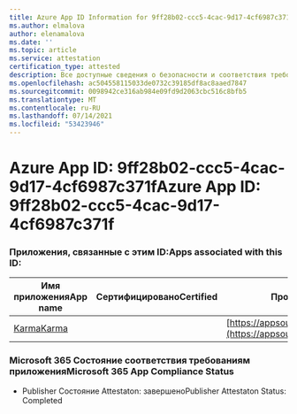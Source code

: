 ```yaml
---
title: Azure App ID Information for 9ff28b02-ccc5-4cac-9d17-4cf6987c371f
ms.author: elmalova
author: elenamalova
ms.date: ''
ms.topic: article
ms.service: attestation
certification_type: attested
description: Все доступные сведения о безопасности и соответствия требованиям для 9ff28b02-ccc5-4cac-9d17-4cf6987c371f.
ms.openlocfilehash: ac504558115033de0732c39185df8ac8aaed7847
ms.sourcegitcommit: 0098942ce316ab984e09fd9d2063cbc516c8bfb5
ms.translationtype: MT
ms.contentlocale: ru-RU
ms.lasthandoff: 07/14/2021
ms.locfileid: "53423946"
---
```

# <a name="azure-app-id-9ff28b02-ccc5-4cac-9d17-4cf6987c371f"></a><span data-ttu-id="55975-103">Azure App ID: 9ff28b02-ccc5-4cac-9d17-4cf6987c371f</span><span class="sxs-lookup"><span data-stu-id="55975-103">Azure App ID: 9ff28b02-ccc5-4cac-9d17-4cf6987c371f</span></span>


### <a name="apps-associated-with-this-id"></a><span data-ttu-id="55975-104">Приложения, связанные с этим ID:</span><span class="sxs-lookup"><span data-stu-id="55975-104">Apps associated with this ID:</span></span>
| <span data-ttu-id="55975-105">**Имя приложения**</span><span class="sxs-lookup"><span data-stu-id="55975-105">**App name**</span></span> | <span data-ttu-id="55975-106">**Сертифицировано**</span><span class="sxs-lookup"><span data-stu-id="55975-106">**Certified**</span></span> | <span data-ttu-id="55975-107">**Просмотр в AppSource**</span><span class="sxs-lookup"><span data-stu-id="55975-107">**View in AppSource**</span></span> |
|-|-|-|
| [<span data-ttu-id="55975-108">Karma</span><span class="sxs-lookup"><span data-stu-id="55975-108">Karma</span></span>](https://docs.microsoft.com/en-us/microsoft-365-app-certification/forward/WA104381640) |  | [https://appsource.microsoft.com/product/office/WA104381640](https://appsource.microsoft.com/product/office/WA104381640) |

### <a name="microsoft-365-app-compliance-status"></a><span data-ttu-id="55975-109">Microsoft 365 Состояние соответствия требованиям приложения</span><span class="sxs-lookup"><span data-stu-id="55975-109">Microsoft 365 App Compliance Status</span></span>
- <span data-ttu-id="55975-110">Publisher Состояние Attestaton: завершено</span><span class="sxs-lookup"><span data-stu-id="55975-110">Publisher Attestaton Status: Completed</span></span>
